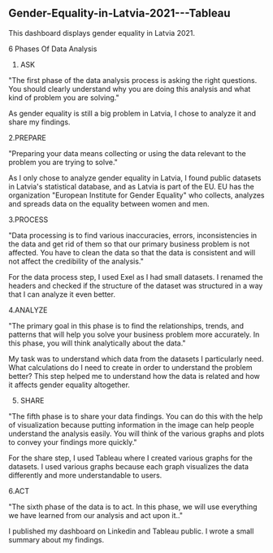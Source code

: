 ## Gender-Equality-in-Latvia-2021---Tableau

This dashboard displays gender equality in Latvia 2021.

6 Phases Of Data Analysis

1. ASK

"The first phase of the data analysis process is asking the right questions. You should clearly understand why you are doing this analysis and what kind of problem you are solving." 

As gender equality is still a big problem in Latvia, I chose to analyze it and share my findings. 

2.PREPARE

"Preparing your data means collecting or using the data relevant to the problem you are trying to solve."

As I only chose to analyze gender equality in Latvia, I found public datasets in Latvia's statistical database, and as Latvia is part of the EU. EU has the organization "European Institute for Gender Equality" who collects, analyzes and spreads data on the equality between women and men.

3.PROCESS

"Data processing is to find various inaccuracies, errors, inconsistencies in the data and get rid of them so that our primary business problem is not affected. You have to clean the data so that the data is consistent and will not affect the credibility of the analysis."

For the data process step, I used Exel as I had small datasets. I renamed the headers and checked if the structure of the dataset was structured in a way that I can analyze it even better.

4.ANALYZE

"The primary goal in this phase is to find the relationships, trends, and patterns that will help you solve your business problem more accurately. In this phase, you will think analytically about the data."

My task was to understand which data from the datasets I particularly need. What calculations do I need to create in order to understand the problem better? This step helped me to understand how the data is related and how it affects gender equality altogether. 

5. SHARE

"The fifth phase is to share your data findings. You can do this with the help of visualization because putting information in the image can help people understand the analysis easily. You will think of the various graphs and plots to convey your findings more quickly."

For the share step, I used Tableau where I created various graphs for the datasets. I used various graphs because each graph visualizes the data differently and more understandable to users. 

6.ACT

"The sixth phase of the data is to act. In this phase, we will use everything we have learned from our analysis and act upon it.."

I published my dashboard on Linkedin and Tableau public. I wrote a small summary about my findings. 


 
 
